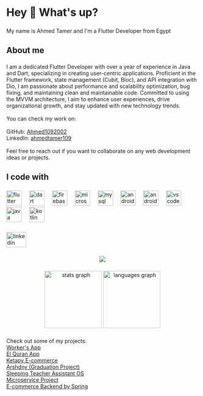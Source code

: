<h1 align="left">Hey 👋 What's up?</h1>

###

<p align="left">My name is Ahmed Tamer and I'm a Flutter Developer from Egypt</p>

###

<h2 align="left">About me</h2>

###

<p align="left">
  I am a dedicated Flutter Developer with over a year of experience in Java and Dart, specializing in creating user-centric applications. Proficient in the Flutter framework, state management (Cubit, Bloc), and API integration with Dio, I am passionate about performance and scalability optimization, bug fixing, and maintaining clean and maintainable code. Committed to using the MVVM architecture, I aim to enhance user experiences, drive organizational growth, and stay updated with new technology trends.<br><br>
  You can check my work on:<br><br>
  GitHub: <a href="https://github.com/Ahmed1092002">Ahmed1092002</a><br>
  LinkedIn: <a href="https://www.linkedin.com/in/ahmedtamer109">ahmedtamer109</a><br><br>
  Feel free to reach out if you want to collaborate on any web development ideas or projects.
</p>


###

<h2 align="left">I code with</h2>

###

<div align="left">
  <img src="https://cdn.jsdelivr.net/gh/devicons/devicon/icons/flutter/flutter-original.svg" height="40" alt="flutter logo"  />
  <img width="12" />
  <img src="https://cdn.jsdelivr.net/gh/devicons/devicon/icons/dart/dart-original.svg" height="40" alt="dart logo"  />
  <img width="12" />
  <img src="https://cdn.jsdelivr.net/gh/devicons/devicon/icons/firebase/firebase-plain.svg" height="40" alt="firebase logo"  />
  <img width="12" />
  <img src="https://cdn.jsdelivr.net/gh/devicons/devicon/icons/microsoftsqlserver/microsoftsqlserver-plain.svg" height="40" alt="microsoftsqlserver logo"  />
  <img width="12" />
  <img src="https://cdn.jsdelivr.net/gh/devicons/devicon/icons/mysql/mysql-original.svg" height="40" alt="mysql logo"  />
  <img width="12" />
  <img src="https://cdn.jsdelivr.net/gh/devicons/devicon/icons/androidstudio/androidstudio-original.svg" height="40" alt="androidstudio logo"  />
  <img width="12" />
  <img src="https://cdn.jsdelivr.net/gh/devicons/devicon/icons/android/android-original.svg" height="40" alt="android logo"  />
  <img width="12" />
  <img src="https://cdn.jsdelivr.net/gh/devicons/devicon/icons/vscode/vscode-original.svg" height="40" alt="vscode logo"  />
  <img width="12" />
  <img src="https://cdn.jsdelivr.net/gh/devicons/devicon/icons/java/java-original.svg" height="40" alt="java logo"  />
  <img width="12" />
  <img src="https://cdn.jsdelivr.net/gh/devicons/devicon/icons/kotlin/kotlin-original.svg" height="40" alt="kotlin logo"  />
</div>

###

<div align="left">
  <a href="https://www.linkedin.com/in/ahmedtamer109">
    <img src="https://raw.githubusercontent.com/maurodesouza/profile-readme-generator/master/src/assets/icons/social/linkedin/default.svg" width="52" height="40" alt="linkedin logo"  />
  </a>


###

<div align="center">
  <img src="https://profile-counter.glitch.me/Ahmed1092002/count.svg?"  />
</div>

###

<div align="center">
  <img src="https://github-readme-stats.vercel.app/api?username=Ahmed1092002&hide_title=false&hide_rank=false&show_icons=true&include_all_commits=true&count_private=true&disable_animations=false&theme=dracula&locale=en&hide_border=false&order=1" height="150" alt="stats graph"  />
  <img src="https://github-readme-stats.vercel.app/api/top-langs?username=Ahmed1092002&locale=en&hide_title=false&layout=compact&card_width=320&langs_count=5&theme=dracula&hide_border=false&order=2" height="150" alt="languages graph"  />
</div>

###

<p align="left">Check out some of my projects:<br>
  <a href="https://github.com/Ahmed1092002/Workers_App">Worker's App</a><br>
  <a href="https://github.com/Ahmed1092002/quran_app">El Quran App</a><br>
  <a href="https://github.com/Ahmed1092002/ketaby/tree/master">Ketapy E-commerce</a><br>
  <a href="https://github.com/Ahmed1092002/Graduation_Project_Arshdny/tree/main">Arshdny (Graduation Project)</a><br>
  <a href="https://github.com/Ahmed1092002/Sleeping-Teacher-Assistant-OS">Sleeping Teacher Assistant OS</a><br>
  <a href="https://github.com/Ahmed1092002/Microservice_Project">Microservice Project</a><br>
  <a href="https://github.com/Ahmed1092002/E-commerce-Backend-by-Spring">E-commerce Backend by Spring</a><br>
</p>


